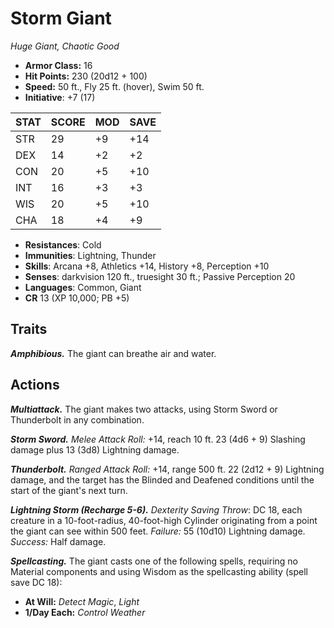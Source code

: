 # Storm Giant

*Huge Giant, Chaotic Good*

- **Armor Class:** 16
- **Hit Points:** 230 (20d12 + 100)
- **Speed:** 50 ft., Fly 25 ft. (hover), Swim 50 ft.
- **Initiative**: +7 (17)

|STAT|SCORE|MOD|SAVE|
| --- | --- | --- | ---- |
| STR | 29 | +9 | +14 |
| DEX | 14 | +2 | +2 |
| CON | 20 | +5 | +10 |
| INT | 16 | +3 | +3 |
| WIS | 20 | +5 | +10 |
| CHA | 18 | +4 | +9 |

- **Resistances**: Cold
- **Immunities**: Lightning, Thunder
- **Skills**: Arcana +8, Athletics +14, History +8, Perception +10
- **Senses**: darkvision 120 ft., truesight 30 ft.; Passive Perception 20
- **Languages**: Common, Giant
- **CR** 13 (XP 10,000; PB +5)

## Traits

***Amphibious.*** The giant can breathe air and water.


## Actions

***Multiattack.*** The giant makes two attacks, using Storm Sword or Thunderbolt in any combination.

***Storm Sword.*** *Melee Attack Roll:* +14, reach 10 ft. 23 (4d6 + 9) Slashing damage plus 13 (3d8) Lightning damage.

***Thunderbolt.*** *Ranged Attack Roll:* +14, range 500 ft. 22 (2d12 + 9) Lightning damage, and the target has the Blinded and Deafened conditions until the start of the giant's next turn.

***Lightning Storm (Recharge 5-6).*** *Dexterity Saving Throw*: DC 18, each creature in a 10-foot-radius, 40-foot-high Cylinder originating from a point the giant can see within 500 feet. *Failure:*  55 (10d10) Lightning damage. *Success:*  Half damage.

***Spellcasting.*** The giant casts one of the following spells, requiring no Material components and using Wisdom as the spellcasting ability (spell save DC 18):

- **At Will:** *Detect Magic*, *Light*
- **1/Day Each:** *Control Weather*
